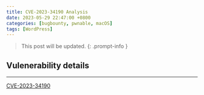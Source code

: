 ```yaml
---
title: CVE-2023-34190 Analysis
date: 2023-05-29 22:47:00 +0800
categories: [bugbounty, pwnable, macOS]
tags: [WordPress]
---
```


> This post will be updated.
{: .prompt-info }

## Vulenerability details
---

[CVE-2023-34190](https://cve.mitre.org/cgi-bin/cvename.cgi?name=CVE-2023-34190)
